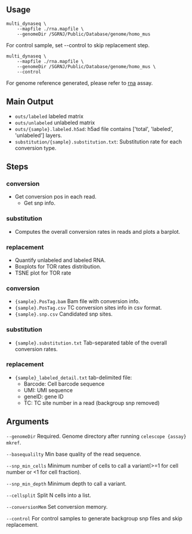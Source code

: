 ## Usage

```
multi_dynaseq \
    --mapfile ./rna.mapfile \
    --genomeDir /SGRNJ/Public/Database/genome/homo_mus
```

For control sample, set --control to skip replacement step.
```
multi_dynaseq \
    --mapfile ./rna.mapfile \
    --genomeDir /SGRNJ/Public/Database/genome/homo_mus \
    --control
```

For genome reference generated, please refer to [rna](multi_rna.md) assay.

## Main Output
- `outs/labeled` labeled matrix
- `outs/unlabeled` unlabeled matrix
- `outs/{sample}.labeled.h5ad`: h5ad file contains ['total', 'labeled', 'unlabeled'] layers.
- `substitution/{sample}.substitution.txt`: Substitution rate for each conversion type.

## Steps
### conversion
- Get conversion pos in each read.
    - Get snp info. 

### substitution
- Computes the overall conversion rates in reads and plots a barplot.

### replacement
- Quantify unlabeled and labeled RNA.
- Boxplots for TOR rates distribution.
- TSNE plot for TOR rate 


### conversion
- `{sample}.PosTag.bam` Bam file with conversion info.
- `{sample}.PosTag.csv` TC conversion sites info in csv format.
- `{sample}.snp.csv` Candidated snp sites.

### substitution
- `{sample}.substitution.txt` Tab-separated table of the overall conversion rates.

### replacement
- `{sample}_labeled_detail.txt`  tab-delimited  file:
    - Barcode: Cell barcode sequence
    - UMI: UMI sequence
    - geneID: gene ID
    - TC: TC site number in a read (backgroup snp removed)

## Arguments

`--genomeDir` Required. Genome directory after running `celescope {assay} mkref`.

`--basequalilty` Min base quality of the read sequence.

`--snp_min_cells` Minimum number of cells to call a variant(>=1 for cell number or <1 for cell fraction).

`--snp_min_depth` Minimum depth to call a variant.

`--cellsplit` Split N cells into a list.

`--conversionMem` Set conversion memory.

`--control` For control samples to generate backgroup snp files and skip replacement.


